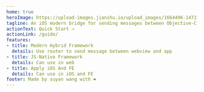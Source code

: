 ```yaml
---
home: true
heroImage: https://upload-images.jianshu.io/upload_images/1664496-1471f633bfc7d877.png
tagline: An iOS modern bridge for sending messages between Objective-C and JavaScript in WKWebView. Include FE and iOS.
actionText: Quick Start →
actionLink: /guide/
features:
- title: Modern Hybrid Framework
  details: Use router to send message between webview and app
- title: JS-Native Framework
  details: Can use in web
- title: Apply iOS And FE
  details: Can use in iOS and FE
footer: Made by suyan wang with ❤️
---
```

